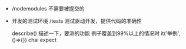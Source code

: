 - /nodemodules
不需要被提交的

- 开发的测试环境
  /tests
  测试驱动开发，提供代码的准确性

  describe()   描述一下，要测的功能
  例子覆盖到99%以上的情况时
  it('举例',()=>{})
  chai  expect